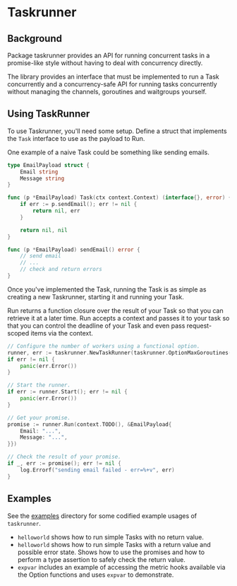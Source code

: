 # Taskrunner

## Background
Package taskrunner provides an API for running concurrent tasks in a promise-like
style without having to deal with concurrency directly.

The library provides an interface that must be implemented to run a Task concurrently
and a concurrency-safe API for running tasks concurrently without managing the
channels, goroutines and waitgroups yourself.

## Using TaskRunner
To use Taskrunner, you'll need some setup.
Define a struct that implements the `Task` interface to use as the payload to Run.

One example of a naive Task could be something like sending emails.

```go
type EmailPayload struct {
    Email string
    Message string
}

func (p *EmailPayload) Task(ctx context.Context) (interface{}, error) {
    if err := p.sendEmail(); err != nil {
        return nil, err
    }

    return nil, nil
}

func (p *EmailPayload) sendEmail() error {
    // send email
    // ...
    // check and return errors
}
```

Once you've implemented the Task, running the Task is as simple as creating a
new Taskrunner, starting it and running your Task.

Run returns a function closure over the result of your Task so that you can
retrieve it at a later time.
Run accepts a context and passes it to your task so that you can control the
deadline of your Task and even pass request-scoped items via the context.

```go
// Configure the number of workers using a functional option.
runner, err := taskrunner.NewTaskRunner(taskrunner.OptionMaxGoroutines(runtime.NUMCPU + 1))
if err != nil {
    panic(err.Error())
}

// Start the runner.
if err := runner.Start(); err != nil {
    panic(err.Error())
}

// Get your promise.
promise := runner.Run(context.TODO(), &EmailPayload{
    Email: "...",
    Message: "...",
}})

// Check the result of your promise.
if _, err := promise(); err != nil {
    log.Errorf("sending email failed - err=%+v", err)
}

```

## Examples
See the [examples](https://github.com/MixedMessages/taskrunner/tree/master/examples) directory
for some codified example usages of `taskrunner`.

* `helloworld` shows how to run simple Tasks with no return value.
* `helloworld` shows how to run simple Tasks with a return value and possible
error state. Shows how to use the promises and how to perform a type assertion
to safely check the return value.
* `expvar` includes an example of accessing the metric hooks available via
the Option functions and uses `expvar` to demonstrate.
